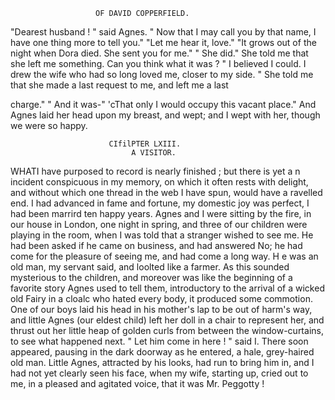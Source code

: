                        OF DAVID COPPERFIELD.

   "Dearest husband ! " said Agnes. " Now that I may call you by that
name, I have one thing more to tell you."
   "Let me hear it, love."
   "It grows out of the night when Dora died. She sent you for me."
   " She did."
     She told me that she left me something. Can you think what it was ? "
   I believed I could. I drew the wife who had so long loved me, closer
to my side.
   " She told me that she made a last request to me, and left me a last

charge."
   " And it was-"
   'cThat only I would occupy this vacant place."
   And Agnes laid her head upon my breast, and wept; and I wept with
her, though we were so happy.




                          CIfilPTER LXIII.
                               A VISITOR.

   WHATI have purposed to record is nearly finished ; but there is yet
a n incident conspicuous in my memory, on which it often rests with
delight, and without which one thread in the web I have spun, would
have a ravelled end.
   I had advanced in fame and fortune, my domestic joy was perfect, I
had been marrird ten happy years. Agnes and I were sitting by the fire,
in our house in London, one night in spring, and three of our children
were playing in the room, when I was told that a stranger wished to
 see me.
   He had been asked if he came on business, and had answered No; he
had come for the pleasure of seeing me, and had come a long way. H e
was an old man, my servant said, and loolted like a farmer.
   As this sounded mysterious to the children, and moreover was like the
beginning of a favorite story Agnes used to tell them, introductory to
the arrival of a wicked old Fairy in a cloalc who hated every body, it
produced some commotion. One of our boys laid his head in his mother's
lap to be out of harm's way, and little Agnes (our eldest child) left her
doll in a chair to represent her, and thrust out her little heap of golden
curls from between the window-curtains, to see what happened next.
    " Let him come in here ! " said I.
   There soon appeared, pausing in the dark doorway as he entered, a
hale, grey-haired old man. Little Agnes, attracted by his looks, had run
to bring him in, and I had not yet clearly seen his face, when my wife,
starting up, cried out to me, in a pleased and agitated voice, that it was
Mr. Peggotty !
